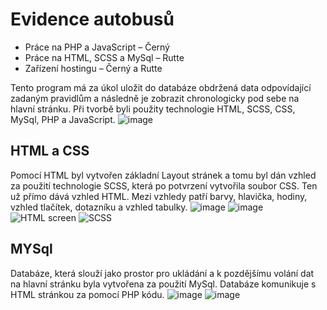 # Evidence autobusů
- Práce na PHP a JavaScript – Černý
- Práce na HTML, SCSS a MySql – Rutte
- Zařízení hostingu – Černý a Rutte

Tento program má za úkol uložit do databáze obdržená data odpovídající zadaným pravidlům a následně je zobrazit chronologicky pod sebe na hlavní stránku. Při tvorbě byli použity technologie HTML, SCSS, CSS, MySql, PHP a JavaScript.
![image](https://user-images.githubusercontent.com/74651859/163685290-51364d81-439d-4631-9078-c89209d1a3a1.png)



## HTML a CSS

Pomocí HTML byl vytvořen základní Layout stránek a tomu byl dán vzhled za použití technologie SCSS, která po potvrzení vytvořila soubor CSS. Ten už přímo dává vzhled HTML. Mezi vzhledy patří barvy, hlavička, hodiny, vzhled tlačítek, dotazníku a vzhled tabulky.
![image](https://user-images.githubusercontent.com/74651859/163685291-62b4ebb4-b4d8-4e49-a814-b0eb1fdf5326.png)
![image](https://user-images.githubusercontent.com/74651859/163685315-1301b7d1-3900-4deb-8244-0747449b79e8.png)
![HTML screen](https://user-images.githubusercontent.com/74651859/163685318-30886eb3-2be4-4db2-ac1e-75486588b344.png)
![SCSS](https://user-images.githubusercontent.com/74651859/163685322-6d02c4c1-eef6-48e8-9f47-e3447bd2d275.png)

## MYSql

Databáze, která slouží jako prostor pro ukládání a k pozdějšímu volání dat na hlavní stránku byla vytvořena za použití MySql. Databáze komunikuje s HTML stránkou za pomocí PHP kódu.
![image](https://user-images.githubusercontent.com/74651859/163685380-93b1e02c-bb2c-42ee-b856-cc3e68525a55.png)
![image](https://user-images.githubusercontent.com/74651859/163685400-7a1ee1b7-fca8-4bfe-a9aa-c7c340e0079e.png)
